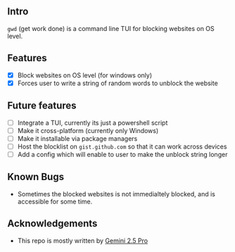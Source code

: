 ## Intro

`gwd` (get work done) is a command line TUI for blocking websites on OS level.

## Features
- [x] Block websites on OS level (for windows only)
- [x] Forces user to write a string of random words to unblock the website

## Future features
- [ ] Integrate a TUI, currently its just a powershell script
- [ ] Make it cross-platform (currently only Windows)
- [ ] Make it installable via package managers
- [ ] Host the blocklist on `gist.github.com` so that it can work across devices
- [ ] Add a config which will enable to user to make the unblock string longer

## Known Bugs
- Sometimes the blocked websites is not immedialtely blocked, and is accessible for some time.


## Acknowledgements
- This repo is mostly written by [Gemini 2.5 Pro](https://cloud.google.com/vertex-ai/generative-ai/docs/models/gemini/2-5-pro)